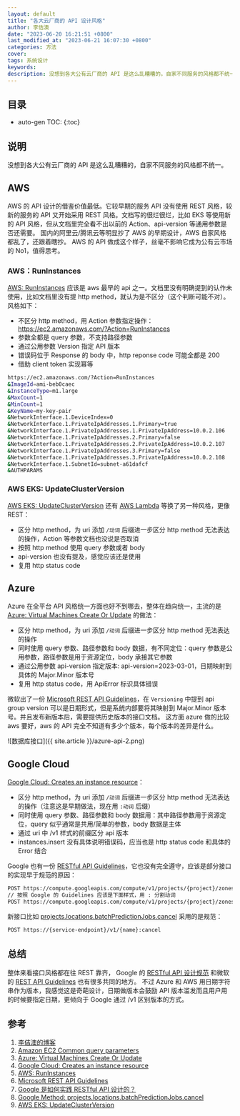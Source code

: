 ```yaml
---
layout: default
title: "各大云厂商的 API 设计风格"
author: 李佶澳
date: "2023-06-20 16:21:51 +0800"
last_modified_at: "2023-06-21 16:07:30 +0800"
categories: 方法
cover:
tags: 系统设计
keywords:
description: 没想到各大公有云厂商的 API 是这么乱糟糟的，自家不同服务的风格都不统一。
---
```


## 目录

* auto-gen TOC:
{:toc}

## 说明

没想到各大公有云厂商的 API 是这么乱糟糟的，自家不同服务的风格都不统一。

## AWS

AWS 的 API 设计的借鉴价值最低。它较早期的服务 API 没有使用 REST 风格，较新的服务的 API 又开始采用 REST 风格。文档写的很烂很烂，比如 EKS 等使用新的 API 风格，但从文档里完全看不出以前的 Action、api-version 等通用参数是否还需要。
国内的阿里云/腾讯云等明显抄了 AWS 的早期设计，AWS 自家风格都乱了，还跟着瞎抄。 AWS 的 API 做成这个样子，丝毫不影响它成为公有云市场的 No1，值得思考。

### AWS：RunInstances 

[AWS: RunInstances][5] 应该是 aws 最早的 api 之一。文档里没有明确提到的认作未使用，比如文档里没有提 http method，就认为是不区分（这个判断可能不对）。风格如下：

* 不区分 http method，用 Action 参数指定操作：https://ec2.amazonaws.com/?Action=RunInstances
* 参数全都是 query 参数，不支持路径参数
* 通过公用参数 Version 指定 API 版本
* 错误码位于 Response 的 body 中，http reponse code 可能全都是 200 
* 借助 client token 实现幂等

```bash
https://ec2.amazonaws.com/?Action=RunInstances
&ImageId=ami-beb0caec
&InstanceType=m1.large
&MaxCount=1
&MinCount=1
&KeyName=my-key-pair
&NetworkInterface.1.DeviceIndex=0
&NetworkInterface.1.PrivateIpAddresses.1.Primary=true
&NetworkInterface.1.PrivateIpAddresses.1.PrivateIpAddress=10.0.2.106
&NetworkInterface.1.PrivateIpAddresses.2.Primary=false
&NetworkInterface.1.PrivateIpAddresses.2.PrivateIpAddress=10.0.2.107
&NetworkInterface.1.PrivateIpAddresses.3.Primary=false
&NetworkInterface.1.PrivateIpAddresses.3.PrivateIpAddress=10.0.2.108
&NetworkInterface.1.SubnetId=subnet-a61dafcf
&AUTHPARAMS
```

### AWS EKS: UpdateClusterVersion

[AWS EKS: UpdateClusterVersion][9] 还有  [AWS Lambda][10] 等换了另一种风格，更像 REST：

* 区分 http method，为 uri 添加 `/动词` 后缀进一步区分 http method 无法表达的操作，Action 等参数文档也没说是否取消
* 按照 http method 使用 query 参数或者 body
* api-version 也没有提及，感觉应该还是使用
* 复用 http status code

## Azure

Azure 在全平台 API 风格统一方面也好不到哪去，整体在趋向统一，主流的是 [Azure: Virtual Machines Create Or Update][3] 的做法：

* 区分 http method，为 uri 添加 `/动词` 后缀进一步区分 http method 无法表达的操作
* 同时使用 query 参数、路径参数和 body 数据，有不同定位：query 参数是公用参数，路径参数是用于资源定位，body 承接其它参数
* 通过公用参数 api-version 指定版本: api-version=2023-03-01，日期映射到具体的 Major.Minor 版本号
* 复用 http status code，用 ApiError 标识具体错误

微软出了一份 [Microsoft REST API Guidelines][6]，在 `Versioning` 中提到 api group version 可以是日期形式，但是系统内部要将其映射到 Major.Minor 版本号。并且发布新版本后，需要提供历史版本的接口文档。
这方面 azure 做的比较 aws 要好，aws 的 API 完全不知道有多少个版本，每个版本的差异是什么。

![数据库接口]({{ site.article }}/azure-api-2.png)

## Google Cloud

[Google Cloud: Creates an instance resource][4]：

* 区分 http method，为 uri 添加 `/动词` 后缀进一步区分 http method 无法表达的操作（注意这是早期做法，现在用 `:动词` 后缀）
* 同时使用 query 参数、路径参数和 body 数据用：其中路径参数用于资源定位，query 似乎通常是共用/简单的参数，body 数据是主体
* 通过 uri 中 /v1 样式的前缀区分 api 版本
* instances.insert 没有具体说明错误码，应当也是 http status code 和具体的 Error 结合 

Google 也有一份 [RESTful API Guidelines][7]，它也没有完全遵守，应该是部分接口的实现早于规范的原因：

```sh
POST https://compute.googleapis.com/compute/v1/projects/{project}/zones/{zone}/instances/{instance}/detachDisk
// 按照 Google 的 Guidelines 应该是下面样式，用 : 分割动词
POST https://compute.googleapis.com/compute/v1/projects/{project}/zones/{zone}/instances/{instance}:detachDisk
```

新接口比如 [projects.locations.batchPredictionJobs.cancel][8] 采用的是规范：

```sh
POST https://{service-endpoint}/v1/{name}:cancel
```

## 总结 

整体来看接口风格都在往 REST 靠齐， Google 的 [RESTful API 设计规范][7] 和微软的 [REST API Guidelines][6] 也有很多共同的地方。
不过 Azure 和 AWS 用日期字符串作为版本，我感觉这是奇葩设计，日期做版本会鼓励 API 版本滥发而且用户用的时候要指定日期，更倾向于 Google 通过 /v1 区别版本的方式。

## 参考

1. [李佶澳的博客][1]
2. [Amazon EC2 Common query parameters][2]
3. [Azure: Virtual Machines Create Or Update][3]
4. [Google Cloud: Creates an instance resource][4]
5. [AWS: RunInstances][5]
6. [Microsoft REST API Guidelines][6]
7. [Google 是如何实践 RESTful API 设计的？][7]
8. [Google Method: projects.locations.batchPredictionJobs.cancel][8]
9. [AWS EKS: UpdateClusterVersion][9]

[1]: https://www.lijiaocn.com "李佶澳的博客"
[2]: https://docs.aws.amazon.com/AWSEC2/latest/APIReference/CommonParameters.html "Amazon EC2 Common query parameters"
[3]: https://learn.microsoft.com/en-us/rest/api/compute/virtual-machines/create-or-update?tabs=HTTP "Azure: Virtual Machines Create Or Update"
[4]: https://cloud.google.com/compute/docs/reference/rest/v1/instances/insert "Google Cloud: Creates an instance resource"
[5]: https://docs.aws.amazon.com/AWSEC2/latest/APIReference/API_RunInstances.html "AWS: RunInstances"
[6]: https://github.com/Microsoft/api-guidelines/blob/master/Guidelines.md "Microsoft REST API Guidelines"
[7]: /方法/2022/11/24/google-api-design.html "Google 是如何实践 RESTful API 设计的？"
[8]: https://cloud.google.com/vertex-ai/docs/reference/rest/v1/projects.locations.batchPredictionJobs/cancel "Google: Method: projects.locations.batchPredictionJobs.cancel"
[9]: https://docs.aws.amazon.com/eks/latest/APIReference/API_UpdateClusterVersion.html "AWS EKS: UpdateClusterVersion"
[10]: https://docs.aws.amazon.com/lambda/latest/dg/API_GetProvisionedConcurrencyConfig.html "AWS Lambda"
